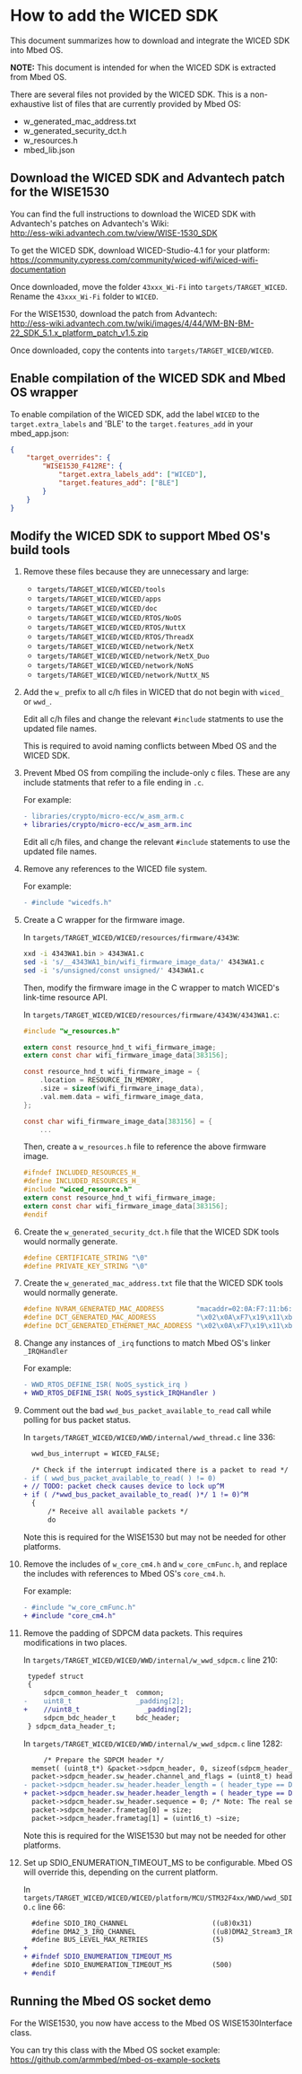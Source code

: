 # How to add the WICED SDK

This document summarizes how to download and integrate the WICED SDK into Mbed OS.

**NOTE:** This document is intended for when the WICED SDK is extracted from Mbed OS.

There are several files not provided by the WICED SDK. This is a non-exhaustive
list of files that are currently provided by Mbed OS:
- w_generated_mac_address.txt
- w_generated_security_dct.h
- w_resources.h
- mbed_lib.json

## Download the WICED SDK and Advantech patch for the WISE1530

You can find the full instructions to download the WICED SDK with Advantech's patches
on Advantech's Wiki:  
http://ess-wiki.advantech.com.tw/view/WISE-1530_SDK

To get the WICED SDK, download WICED-Studio-4.1 for your platform:  
https://community.cypress.com/community/wiced-wifi/wiced-wifi-documentation

Once downloaded, move the folder `43xxx_Wi-Fi` into `targets/TARGET_WICED`. Rename
the `43xxx_Wi-Fi` folder to `WICED`.

For the WISE1530, download the patch from Advantech:  
http://ess-wiki.advantech.com.tw/wiki/images/4/44/WM-BN-BM-22_SDK_5.1.x_platform_patch_v1.5.zip

Once downloaded, copy the contents into `targets/TARGET_WICED/WICED`.

## Enable compilation of the WICED SDK and Mbed OS wrapper

To enable compilation of the WICED SDK, add the label `WICED` to the `target.extra_labels` and 'BLE' to the `target.features_add`
in your mbed_app.json:

``` json
{
    "target_overrides": {
        "WISE1530_F412RE": {
            "target.extra_labels_add": ["WICED"],
            "target.features_add": ["BLE"]
        }
    }
}
```

## Modify the WICED SDK to support Mbed OS's build tools

1. Remove these files because they are unnecessary and large:
   - `targets/TARGET_WICED/WICED/tools`
   - `targets/TARGET_WICED/WICED/apps`
   - `targets/TARGET_WICED/WICED/doc`
   - `targets/TARGET_WICED/WICED/RTOS/NoOS`
   - `targets/TARGET_WICED/WICED/RTOS/NuttX`
   - `targets/TARGET_WICED/WICED/RTOS/ThreadX`
   - `targets/TARGET_WICED/WICED/network/NetX`
   - `targets/TARGET_WICED/WICED/network/NetX_Duo`
   - `targets/TARGET_WICED/WICED/network/NoNS`
   - `targets/TARGET_WICED/WICED/network/NuttX_NS`

1. Add the `w_` prefix to all c/h files in WICED that do not begin with
   `wiced_` or `wwd_`.

   Edit all c/h files and change the relevant `#include` statments to use the
   updated file names.

   This is required to avoid naming conflicts between Mbed OS and the WICED SDK.

1. Prevent Mbed OS from compiling the include-only c files. These are
   any include statments that refer to a file ending in `.c`.

   For example:
   
   ``` diff
   - libraries/crypto/micro-ecc/w_asm_arm.c
   + libraries/crypto/micro-ecc/w_asm_arm.inc
   ```

   Edit all c/h files, and change the relevant `#include` statements to use the
   updated file names.

1. Remove any references to the WICED file system.

   For example:
   
   ``` diff
   - #include "wicedfs.h"
   ```

1. Create a C wrapper for the firmware image.

   In `targets/TARGET_WICED/WICED/resources/firmware/4343W`:
   
   ``` bash
   xxd -i 4343WA1.bin > 4343WA1.c
   sed -i 's/__4343WA1_bin/wifi_firmware_image_data/' 4343WA1.c
   sed -i 's/unsigned/const unsigned/' 4343WA1.c
   ```

   Then, modify the firmware image in the C wrapper to match WICED's link-time
   resource API.

   In `targets/TARGET_WICED/WICED/resources/firmware/4343W/4343WA1.c`:
   
   ``` c
   #include "w_resources.h"

   extern const resource_hnd_t wifi_firmware_image;
   extern const char wifi_firmware_image_data[383156];

   const resource_hnd_t wifi_firmware_image = {
       .location = RESOURCE_IN_MEMORY,
       .size = sizeof(wifi_firmware_image_data),
       .val.mem.data = wifi_firmware_image_data,
   };

   const char wifi_firmware_image_data[383156] = {
       ...
   ```

   Then, create a `w_resources.h` file to reference the above firmware image.

   ``` c
   #ifndef INCLUDED_RESOURCES_H_
   #define INCLUDED_RESOURCES_H_
   #include "wiced_resource.h"
   extern const resource_hnd_t wifi_firmware_image;
   extern const char wifi_firmware_image_data[383156];
   #endif
   ```

1. Create the `w_generated_security_dct.h` file that
   the WICED SDK tools would normally generate.

   ``` c
   #define CERTIFICATE_STRING "\0"
   #define PRIVATE_KEY_STRING "\0"
   ```

1. Create the `w_generated_mac_address.txt` file that
   the WICED SDK tools would normally generate.

   ``` c
   #define NVRAM_GENERATED_MAC_ADDRESS        "macaddr=02:0A:F7:11:b6:19"
   #define DCT_GENERATED_MAC_ADDRESS          "\x02\x0A\xF7\x19\x11\xb6"
   #define DCT_GENERATED_ETHERNET_MAC_ADDRESS "\x02\x0A\xF7\x19\x11\xb7"
   ```

1. Change any instances of `_irq` functions to match Mbed OS's linker `_IRQHandler`

   For example:
   
   ``` diff
   - WWD_RTOS_DEFINE_ISR( NoOS_systick_irq )
   + WWD_RTOS_DEFINE_ISR( NoOS_systick_IRQHandler )
   ```

1. Comment out the bad `wwd_bus_packet_available_to_read` call while polling for
   bus packet status.

   In `targets/TARGET_WICED/WICED/WWD/internal/wwd_thread.c` line 336:
   
   ``` diff
     wwd_bus_interrupt = WICED_FALSE;

     /* Check if the interrupt indicated there is a packet to read */
   - if ( wwd_bus_packet_available_to_read( ) != 0)
   + // TODO: packet check causes device to lock up^M
   + if ( /*wwd_bus_packet_available_to_read( )*/ 1 != 0)^M
     {
         /* Receive all available packets */
         do
   ```

   Note this is required for the WISE1530 but may not be needed for other
   platforms.

1. Remove the includes of `w_core_cm4.h` and `w_core_cmFunc.h`, and replace the
   includes with references to Mbed OS's `core_cm4.h`.

   For example:
   
   ``` diff
   - #include "w_core_cmFunc.h"
   + #include "core_cm4.h"
   ```

1. Remove the padding of SDPCM data packets. This requires modifications in two
   places.

   In `targets/TARGET_WICED/WICED/WWD/internal/w_wwd_sdpcm.c` line 210:
   
   ``` diff
    typedef struct
    {
        sdpcm_common_header_t  common;
   -    uint8_t                _padding[2];
   +    //uint8_t                _padding[2];
        sdpcm_bdc_header_t     bdc_header;
    } sdpcm_data_header_t;
   ```

   In `targets/TARGET_WICED/WICED/WWD/internal/w_wwd_sdpcm.c` line 1282:
   
   ``` diff
        /* Prepare the SDPCM header */
     memset( (uint8_t*) &packet->sdpcm_header, 0, sizeof(sdpcm_header_t) );
     packet->sdpcm_header.sw_header.channel_and_flags = (uint8_t) header_type;
   - packet->sdpcm_header.sw_header.header_length = ( header_type == DATA_HEADER ) ? sizeof(sdpcm_header_t) + 2 : sizeof(sdpcm_header_t);
   + packet->sdpcm_header.sw_header.header_length = ( header_type == DATA_HEADER ) ? sizeof(sdpcm_header_t) /*+ 2*/ : sizeof(sdpcm_header_t);^M
     packet->sdpcm_header.sw_header.sequence = 0; /* Note: The real sequence will be written later */
     packet->sdpcm_header.frametag[0] = size;
     packet->sdpcm_header.frametag[1] = (uint16_t) ~size;
   ```

   Note this is required for the WISE1530 but may not be needed for other
   platforms.

1. Set up SDIO_ENUMERATION_TIMEOUT_MS to be configurable. Mbed OS will override this,
   depending on the current platform.

   In `targets/TARGET_WICED/WICED/WICED/platform/MCU/STM32F4xx/WWD/wwd_SDIO.c` line 66:
   
   ``` diff
     #define SDIO_IRQ_CHANNEL                     ((u8)0x31)
     #define DMA2_3_IRQ_CHANNEL                   ((u8)DMA2_Stream3_IRQn)
     #define BUS_LEVEL_MAX_RETRIES                (5)
   +
   + #ifndef SDIO_ENUMERATION_TIMEOUT_MS
     #define SDIO_ENUMERATION_TIMEOUT_MS          (500)
   + #endif
   ```

## Running the Mbed OS socket demo

For the WISE1530, you now have access to the Mbed OS WISE1530Interface class.

You can try this class with the Mbed OS socket example:  
https://github.com/armmbed/mbed-os-example-sockets
 
 
 
 
 
 
